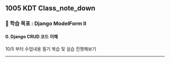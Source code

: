 ## 1005 KDT Class_note_down

### 🎯 학습 목표 : Django ModelForm II

#### 0. Django CRUD 코드 이해

10/5 부터 수업내용 필기 복습 및 실습 진행해보기

---
